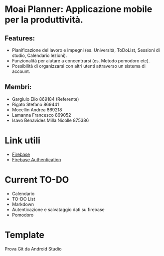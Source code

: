 # Moai Planner: Applicazione mobile per la produttività.

## Features:

- Pianificazione del lavoro e impegni (es. Università, ToDoList, Sessioni di studio, Calendario lezioni).
- Funzionalità per aiutare a concentrarsi (es. Metodo pomodoro etc).
- Possibilità di organizzarsi con altri utenti attraverso un sistema di account.

## Membri:

- Gargiulo Elio 869184 (Referente)
- Rigato Stefano 869441
- Mocellin Andrea 869218
- Lamanna Francesco 869052
- Isavo Benavides Milla Nicolle 875386  

# Link utili
- [Firebase](https://firebase.google.com/docs/reference/kotlin/packages?authuser=1)
- [Firebase Authentication](https://firebase.google.com/docs/auth/android/start?authuser=1#kotlin+ktx_2)

# Current TO-DO
- Calendario
- TO-DO List
- Markdown
- Autenticazione e salvataggio dati su firebase
- Pomodoro

# Template
Prova Git da Android Studio